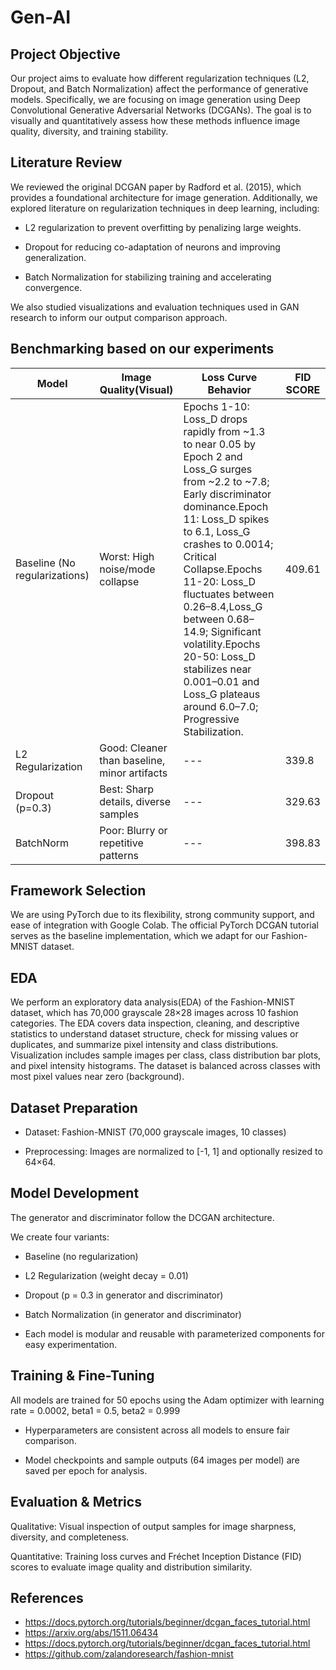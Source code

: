 # Gen-AI

## Project Objective
Our project aims to evaluate how different regularization techniques (L2, Dropout, and Batch Normalization) affect the performance of generative models. Specifically, we are focusing on image generation using Deep Convolutional Generative Adversarial Networks (DCGANs). The goal is to visually and quantitatively assess how these methods influence image quality, diversity, and training stability.


## Literature Review

We reviewed the original DCGAN paper by Radford et al. (2015), which provides a foundational architecture for image generation. Additionally, we explored literature on regularization techniques in deep learning, including:

- L2 regularization to prevent overfitting by penalizing large weights.

- Dropout for reducing co-adaptation of neurons and improving generalization.

- Batch Normalization for stabilizing training and accelerating convergence.

We also studied visualizations and evaluation techniques used in GAN research to inform our output comparison approach.

## Benchmarking based on our experiments
| Model | Image Quality(Visual) | Loss Curve Behavior | FID SCORE |
|---|---|---|---|
|Baseline (No regularizations)|Worst: High noise/mode collapse|Epochs 1-10: Loss_D drops rapidly from ~1.3 to near 0.05 by Epoch 2 and Loss_G surges from ~2.2 to ~7.8; Early discriminator dominance.Epoch 11: Loss_D spikes to 6.1, Loss_G crashes to 0.0014; Critical Collapse.Epochs 11-20: Loss_D fluctuates between 0.26–8.4,Loss_G between 0.68–14.9; Significant volatility.Epochs 20-50: Loss_D stabilizes near 0.001–0.01 and Loss_G plateaus around 6.0–7.0; Progressive Stabilization.|409.61|
|L2 Regularization|Good: Cleaner than baseline, minor artifacts|---|339.8|
|Dropout (p=0.3)|Best: Sharp details, diverse samples|---|329.63|
|BatchNorm|Poor: Blurry or repetitive patterns|---|398.83|

## Framework Selection
We are using PyTorch due to its flexibility, strong community support, and ease of integration with Google Colab. The official PyTorch DCGAN tutorial serves as the baseline implementation, which we adapt for our Fashion-MNIST dataset.

## EDA
We perform an exploratory data analysis(EDA) of the Fashion-MNIST dataset, which has 70,000 grayscale 28×28 images across 10 fashion categories. The EDA covers data inspection, cleaning, and descriptive statistics to understand dataset structure, check for missing values or duplicates, and summarize pixel intensity and class distributions. Visualization includes sample images per class, class distribution bar plots, and pixel intensity histograms. The dataset is balanced across classes with most pixel values near zero (background).

## Dataset Preparation
- Dataset: Fashion-MNIST (70,000 grayscale images, 10 classes)

- Preprocessing: Images are normalized to [-1, 1] and optionally resized to 64×64.

## Model Development
The generator and discriminator follow the DCGAN architecture.

We create four variants:

- Baseline (no regularization)

- L2 Regularization (weight decay = 0.01)

- Dropout (p = 0.3 in generator and discriminator)

- Batch Normalization (in generator and discriminator)

- Each model is modular and reusable with parameterized components for easy experimentation.


## Training & Fine-Tuning
All models are trained for 50 epochs using the Adam optimizer with learning rate = 0.0002, beta1 = 0.5, beta2 = 0.999

- Hyperparameters are consistent across all models to ensure fair comparison.

- Model checkpoints and sample outputs (64 images per model) are saved per epoch for analysis.


## Evaluation & Metrics
Qualitative: Visual inspection of output samples for image sharpness, diversity, and completeness.

Quantitative: Training loss curves and Fréchet Inception Distance (FID) scores to evaluate image quality and distribution similarity.

## References
- https://docs.pytorch.org/tutorials/beginner/dcgan_faces_tutorial.html
- https://arxiv.org/abs/1511.06434
- https://docs.pytorch.org/tutorials/beginner/dcgan_faces_tutorial.html
- https://github.com/zalandoresearch/fashion-mnist
